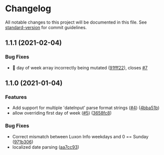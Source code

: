 # Changelog

All notable changes to this project will be documented in this file. See [standard-version](https://github.com/conventional-changelog/standard-version) for commit guidelines.

## 1.1.1 (2021-02-04)

### Bug Fixes

* 🐛 day of week array incorrectly being mutated ([91fff22](https://github.com/andreialecu/ngx-material-luxon/commit/91fff22183aaad04dee20d9fc717b315e8cfe995)), closes [#7](https://github.com/andreialecu/ngx-material-luxon/issues/7)

## 1.1.0 (2021-01-04)


### Features

* Add support for multiple 'dateInput' parse format strings ([#4](https://github.com/andreialecu/ngx-material-luxon/issues/4)) ([4bba51b](https://github.com/andreialecu/ngx-material-luxon/commit/4bba51beb191ce89f3a012e40b6a93e74b0cfcc8))
* allow overriding first day of week ([#5](https://github.com/andreialecu/ngx-material-luxon/issues/5)) ([3658fc8](https://github.com/andreialecu/ngx-material-luxon/commit/3658fc8a20123db7b71db93a8891f3c11a1169d2))


### Bug Fixes

* Correct mismatch between Luxon Info weekdays and 0 == Sunday ([971b306](https://github.com/andreialecu/ngx-material-luxon/commit/971b3061e96241f8d8d7266fd3da7fa2e98e386c))
* localized date parsing ([aa7cc93](https://github.com/andreialecu/ngx-material-luxon/commit/aa7cc93ccbd377264a72420ddb02f2e6a28aa92e))

